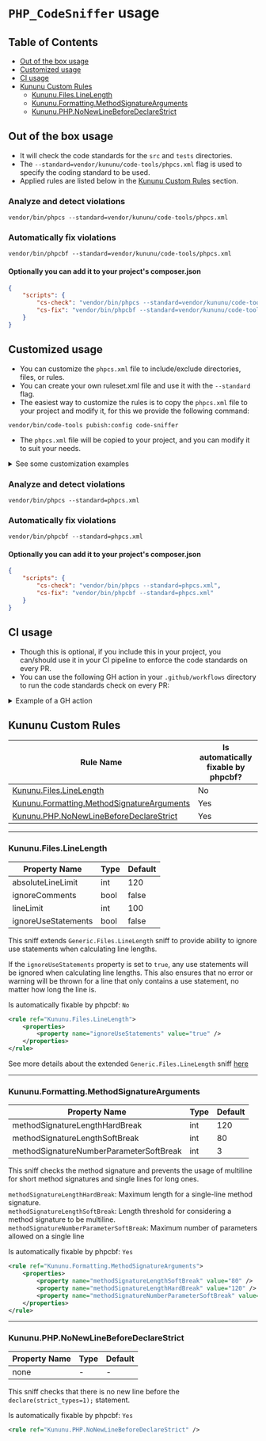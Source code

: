 # `PHP_CodeSniffer` usage

## Table of Contents
- [Out of the box usage](#out-of-the-box-usage)
- [Customized usage](#customized-usage)
- [CI usage](#ci-usage)
- [Kununu Custom Rules](#kununu-custom-rules)
  - [Kununu.Files.LineLength](#kununufileslinelength)
  - [Kununu.Formatting.MethodSignatureArguments](#kununuformattingmethodsignaturearguments)
  - [Kununu.PHP.NoNewLineBeforeDeclareStrict](#kununuphpnonewlinebeforedeclarestrict)

## Out of the box usage
- It will check the code standards for the `src` and `tests` directories.
- The `--standard=vendor/kununu/code-tools/phpcs.xml` flag is used to specify the coding standard to be used.
- Applied rules are listed below in the [Kununu Custom Rules](#kununu-custom-rules) section.

### Analyze and detect violations
```console
vendor/bin/phpcs --standard=vendor/kununu/code-tools/phpcs.xml
```

### Automatically fix violations
```console
vendor/bin/phpcbf --standard=vendor/kununu/code-tools/phpcs.xml
```

#### Optionally you can add it to your project's composer.json
```json
{
    "scripts": {
        "cs-check": "vendor/bin/phpcs --standard=vendor/kununu/code-tools/phpcs.xml",
        "cs-fix": "vendor/bin/phpcbf --standard=vendor/kununu/code-tools/phpcs.xml"
    }
}
```

## Customized usage
- You can customize the `phpcs.xml` file to include/exclude directories, files, or rules.
- You can create your own ruleset.xml file and use it with the `--standard` flag.
- The easiest way to customize the rules is to copy the `phpcs.xml` file to your project and modify it, for this we provide the following command:

```console
vendor/bin/code-tools pubish:config code-sniffer
```

- The `phpcs.xml` file will be copied to your project, and you can modify it to suit your needs.

<details>
  <summary>See some customization examples</summary>

Example of a customized `phpcs.xml` to include only the `Kununu.PHP.NoNewLineBeforeDeclareStrict` rule:
```xml
<?xml version="1.0"?>
<ruleset name="Custom">
    <config name="installed_paths" value="../../kununu/code-tools"/>

    <arg name="basepath" value="."/>
    <arg name="colors"/>
    <arg name="parallel" value="75"/>
    <arg value="p"/>
    <arg value="n"/>

    <description>Custom coding standard</description>

    <file>src</file>
    <file>tests</file>

    <exclude-pattern>*/tests/.results/*</exclude-pattern>

    <!-- Include only NoNewLineBeforeDeclareStrict sniff -->
    <rule ref="Kununu.PHP.NoNewLineBeforeDeclareStrict"/>
</ruleset>
```

Example of a customized `phpcs.xml` to include all Kununu rules except the `Kununu.Files.LineLength` rule:
```xml
<?xml version="1.0"?>
<ruleset name="code-tools">
    <config name="installed_paths" value="../../kununu/code-tools"/>

    <file>src</file>
    <file>tests</file>

    <arg name="basepath" value="."/>
    <arg name="colors"/>
    <arg name="parallel" value="75"/>
    <arg value="p"/>
    <arg value="n"/>

    <!-- Include all Kununu rules except Kununu.Files.LineLength -->
    <rule ref="Kununu">
        <exclude name="Kununu.Files.LineLength"/>
    </rule>
</ruleset>
```

Example of a customized `phpcs.xml` to include all Kununu rules + rules from other standards:
```xml
<?xml version="1.0"?>
<ruleset name="code-tools">
    <config name="installed_paths" value="../../kununu/code-tools"/>

    <file>src</file>
    <file>tests</file>

    <arg name="basepath" value="."/>
    <arg name="colors"/>
    <arg name="parallel" value="75"/>
    <arg value="p"/>
    <arg value="n"/>

    <!-- Include all Kununu rules -->
    <rule ref="Kununu"/>
    
    <!-- Include PSR12 rules -->
    <rule ref="PSR12"/>
</ruleset>
```

> [!WARNING]
> Be careful when including rules, as some rules may conflict with other rules or standards.

</details>

### Analyze and detect violations
```console
vendor/bin/phpcs --standard=phpcs.xml
```

### Automatically fix violations
```console
vendor/bin/phpcbf --standard=phpcs.xml
```

#### Optionally you can add it to your project's composer.json
```json
{
    "scripts": {
        "cs-check": "vendor/bin/phpcs --standard=phpcs.xml",
        "cs-fix": "vendor/bin/phpcbf --standard=phpcs.xml"
    }
}
```

## CI usage
- Though this is optional, if you include this in your project, you can/should use it in your CI pipeline to enforce the code standards on every PR.
- You can use the following GH action in your `.github/workflows` directory to run the code standards check on every PR:

<details>
  <summary>Example of a GH action</summary>

  ```yaml
  name: CI
  on:
    pull_request:

  jobs:
    cs:
      name: cs
      runs-on: ubuntu-latest
      steps:
        - uses: actions/checkout@v4

        - name: Setup PHP
          uses: shivammathur/setup-php@v2
          with:
            php-version: '8.3'
            coverage: none

        - name: Cache Composer dependencies
          uses: actions/cache@v4
          with:
            path: /tmp/composer-cache
            key: ${{ runner.os }}-composer-${{ hashFiles('**/composer.lock') }}
            restore-keys: ${{ runner.os }}-composer

        - name: Install composer dependencies
          uses: php-actions/composer@v6
          with:
            php_version: '8.3'
            version: 2
            args: --optimize-autoloader --no-progress --no-interaction
            ssh_key: ${{ secrets.CLONE_SSH_KEY }}
            ssh_key_pub: ${{ secrets.CLONE_SSH_KEY_PUB }}

        - name: Run code style sniffers
          run: vendor/bin/phpcs --standard=vendor/kununu/code-tools/phpcs.xml #adjust the path to your phpcs.xml file if needed
 ```
</details>

## Kununu Custom Rules

| Rule Name                                                                               | Is automatically fixable by phpcbf? |
|-----------------------------------------------------------------------------------------|-------------------------------------|
| [Kununu.Files.LineLength](#kununufileslinelength)                                       | No                                  |
| [Kununu.Formatting.MethodSignatureArguments](#kununuformattingmethodsignaturearguments) | Yes                                 |
| [Kununu.PHP.NoNewLineBeforeDeclareStrict](#kununuphpnonewlinebeforedeclarestrict)       | Yes                                 |

-----

### Kununu.Files.LineLength

| Property Name       | Type | Default | 
|---------------------|------|---------|
| absoluteLineLimit   | int  | 120     |
| ignoreComments      | bool | false   |
| lineLimit           | int  | 100     |
| ignoreUseStatements | bool | false   |

This sniff extends `Generic.Files.LineLength` sniff to provide ability to ignore use statements when calculating line lengths.

If the `ignoreUseStatements` property is set to `true`, any use statements will be ignored when calculating line lengths. This also ensures that no error or warning will be thrown for a line that only contains a use statement, no matter how long the line is.

Is automatically fixable by phpcbf: `No`

```xml
<rule ref="Kununu.Files.LineLength">
    <properties>
        <property name="ignoreUseStatements" value="true" />
    </properties>
</rule>
```

See more details about the extended `Generic.Files.LineLength` sniff [here](https://github.com/PHPCSStandards/PHP_CodeSniffer/wiki/Customisable-Sniff-Properties#genericfileslinelength)

-----

### Kununu.Formatting.MethodSignatureArguments

| Property Name                           | Type | Default | 
|-----------------------------------------|------|---------|
| methodSignatureLengthHardBreak          | int  | 120     |
| methodSignatureLengthSoftBreak          | int  | 80      |
| methodSignatureNumberParameterSoftBreak | int  | 3       |

This sniff checks the method signature and  prevents the usage of multiline for short method signatures and single lines for long ones.

`methodSignatureLengthHardBreak`: Maximum length for a single-line method signature.  
`methodSignatureLengthSoftBreak`: Length threshold for considering a method signature to be multiline.  
`methodSignatureNumberParameterSoftBreak`: Maximum number of parameters allowed on a single line

Is automatically fixable by phpcbf: `Yes`

```xml
<rule ref="Kununu.Formatting.MethodSignatureArguments">
    <properties>
        <property name="methodSignatureLengthSoftBreak" value="80" />
        <property name="methodSignatureLengthHardBreak" value="120" />
        <property name="methodSignatureNumberParameterSoftBreak" value="3" />
    </properties>
</rule>
```
-----

### Kununu.PHP.NoNewLineBeforeDeclareStrict
| Property Name | Type | Default | 
|---------------|------|---------|
| none          | -    | -       |

This sniff checks that there is no new line before the `declare(strict_types=1);` statement.

Is automatically fixable by phpcbf: `Yes`

```xml
<rule ref="Kununu.PHP.NoNewLineBeforeDeclareStrict" />
```